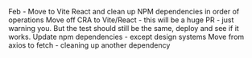 Feb - Move to Vite React and clean up NPM dependencies in order of operations
Move off CRA to Vite/React - this will be a huge PR - just warning you. But the test should still be the same, deploy and see if it works.
Update npm dependencies - except design systems
Move from axios to fetch - cleaning up another dependency